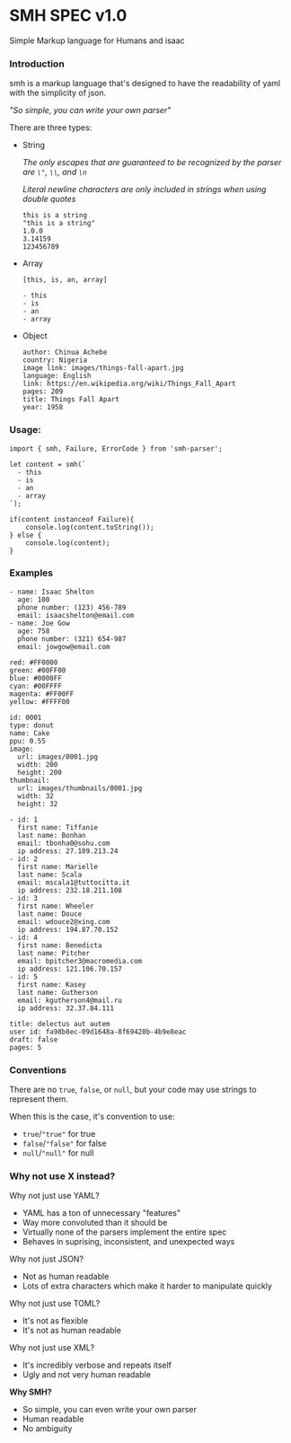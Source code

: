 # SMH SPEC v1.0

Simple Markup language for Humans and isaac



### Introduction

smh is a markup language that's designed to have the readability of yaml with the simplicity of json.



*"So simple, you can write your own parser"*



There are three types:

- String

  *The only escapes that are guaranteed to be recognized by the parser are `\"`,  `\\`, and `\n`* 

  *Literal newline characters are only included in strings when using double quotes*

  ```
  this is a string
  "this is a string"
  1.0.0
  3.14159
  123456789
  ```

- Array

  ```
  [this, is, an, array]
  
  - this
  - is
  - an
  - array
  ```

- Object

  ```
  author: Chinua Achebe
  country: Nigeria
  image link: images/things-fall-apart.jpg
  language: English
  link: https://en.wikipedia.org/wiki/Things_Fall_Apart
  pages: 209
  title: Things Fall Apart
  year: 1958
  ```




### Usage:

```
import { smh, Failure, ErrorCode } from 'smh-parser';

let content = smh(`
  - this
  - is
  - an
  - array
`);

if(content instanceof Failure){
	console.log(content.toString());
} else {
    console.log(content);
}
```





### Examples

```
- name: Isaac Shelton
  age: 100
  phone number: (123) 456-789
  email: isaacshelton@email.com
- name: Joe Gow
  age: 758
  phone number: (321) 654-987
  email: jowgow@email.com
```

```
red: #FF0000
green: #00FF00
blue: #0000FF
cyan: #00FFFF
magenta: #FF00FF
yellow: #FFFF00
```

```
id: 0001
type: donut
name: Cake
ppu: 0.55
image:
  url: images/0001.jpg
  width: 200
  height: 200
thumbnail:
  url: images/thumbnails/0001.jpg
  width: 32
  height: 32
```

```
- id: 1
  first name: Tiffanie
  last name: Bonhan
  email: tbonha0@sohu.com
  ip address: 27.189.213.24
- id: 2
  first name: Marielle
  last name: Scala
  email: mscala1@tuttocitta.it
  ip address: 232.18.211.108
- id: 3
  first name: Wheeler
  last name: Douce
  email: wdouce2@xing.com
  ip address: 194.87.70.152
- id: 4
  first name: Benedicta
  last name: Pitcher
  email: bpitcher3@macromedia.com
  ip address: 121.106.70.157
- id: 5
  first name: Kasey
  last name: Gutherson
  email: kgutherson4@mail.ru
  ip address: 32.37.84.111
```

```
title: delectus aut autem
user id: fa98b8ec-09d1648a-8f69420b-4b9e8eac
draft: false
pages: 5
```



### Conventions

There are no `true`, `false`, or `null`, but your code may use strings to represent them.

When this is the case, it's convention to use:

- `true`/`"true"` for true
- `false`/`"false"` for false
- `null`/`"null"` for null



### Why not use X instead?

Why not just use YAML?

- YAML has a ton of unnecessary "features"
- Way more convoluted than it should be
- Virtually none of the parsers implement the entire spec
- Behaves in suprising, inconsistent, and unexpected ways

Why not just JSON?

- Not as human readable
- Lots of extra characters which make it harder to manipulate quickly

Why not just use TOML?

- It's not as flexible
- It's not as human readable

Why not just use XML?

- It's incredibly verbose and repeats itself
- Ugly and not very human readable

**Why SMH?**

- So simple, you can even write your own parser
- Human readable
- No ambiguity


